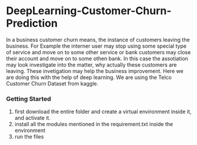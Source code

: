 # DeepLearning-Customer-Churn-Prediction
In a business customer churn means, the instance of customers leaving the business. For Example the interner user may stop using some special type of service and move on to some other service or bank customers may close their account and move on to some othen bank. In this case the assotiation may look investigate into the matter, why actually these customers are leaving. These invetigation may help the business improvement. Here we are doing this with the help of deep learning. We are using the Telco Customer Churn Dataset from kaggle. 

### Getting Started
1. first download the entire folder and create a virtual environment inside it, and activate it.
2. install all the modules mentioned in the requirement.txt inside the environment 
3. run the files
